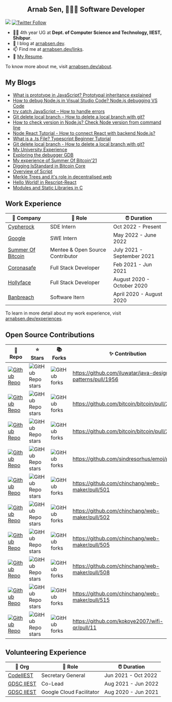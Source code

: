 
<h2 align="center">Arnab Sen, 👨🏾‍💻 Software Developer</h2>

<p align="center" style="display: inline">
<a href="https://www.linkedin.com/in/arnab-sen-b6950a194/"><img src="https://img.shields.io/badge/-Arnab-blue?style=for-the-badge&logo=Linkedin&logoColor=white&link=https://www.linkedin.com/in/arnab-sen-b6950a194/)](https://www.linkedin.com/in/arnab-sen-b6950a194/"></a>
<a href="https://twitter.com/ArnabSen1729"><img alt="Twitter Follow" src="https://img.shields.io/twitter/follow/ArnabSen1729?color=blue&label=%40ArnabSen1729&logo=twitter&style=for-the-badge"></a>
</p>

- 👨‍🎓 4th year UG at **Dept. of Computer Science and Technology, IIEST, Shibpur**.
- 📝 I blog at [arnabsen.dev](https://arnabsen.dev).
- 📫 Find me at [arnabsen.dev/links](https://arnabsen.dev/links).
- 📜 [My Resume](https://arnabsen.dev/resume.pdf).

To know more about me, visit [arnabsen.dev/about](https://arnabsen.dev/about).

## My Blogs

- [What is prototype in JavaScript? Prototypal inheritance explained](https://codedamn.com/news/javascript/what-is-prototype-in-javascript)
- [How to debug Node.js in Visual Studio Code? Node.js debugging VS Code](https://codedamn.com/news/nodejs/how-to-debug-node-js)
- [try catch JavaScript – How to handle errors](https://codedamn.com/news/javascript/try-catch-javascript)
- [Git delete local branch – How to delete a local branch with git?](https://codedamn.com/news/programming/git-delete-local-branch)
- [How to check version in Node.js? Check Node version from command line](https://codedamn.com/news/nodejs/how-to-check-the-version)
- [Node React Tutorial - How to connect React with backend Node.js?](https://codedamn.com/news/reactjs/how-to-connect-react-with-node-js)
- [What is a .ts File? Typescript Beginner Tutorial](https://codedamn.com/news/typescript/what-is-a-ts-file)
- [Git delete local branch - How to delete a local branch with git?](https://codedamn.com/news/programming/git-delete-local-branch)
- [My University Experience](https://arnabsen.hashnode.dev/my-university-experience)
- [Exploring the debugger GDB](https://arnabsen.hashnode.dev/exploring-the-debugger-gdb)
- [My experience of Summer Of Bitcoin'21](https://arnabsen.hashnode.dev/my-experience-of-summer-of-bitcoin21)
- [Digging IsStandard in Bitcoin Core](https://arnabsen.netlify.app/posts/digging-isstandard/)
- [Overview of Script](https://arnabsen.netlify.app/posts/overview-of-script/)
- [Merkle Trees and it's role in decentralised web](https://arnabsen.netlify.app/posts/merkle_trees/)
- [Hello World! in Rescript-React](https://arnabsen.netlify.app/posts/rescript-react-hello-world/)
- [Modules and Static Libraries in C](https://arnabsen.netlify.app/posts/modules_libraries_c/)

## Work Experience

| 🏢 Company | 💼 Role | ⏰ Duration |
| --- | --- | --- |
| [Cypherock](www.cypherock.com) | SDE Intern | Oct 2022 - Present |
| [Google](www.google.com) | SWE Intern | May 2022 - June 2022 |
| [Summer Of Bitcoin](https://summerofbitcoin.org/) | Mentee & Open Source Contributor | July 2021 - September 2021 |
| [Coronasafe](https://life.coronasafe.network/) | Full Stack Developer | Feb 2021 - Jun 2021 |
| [Hollyface](https://hollyface.com/) | Full Stack Developer | August 2020 - October 2020 |
| [Banbreach](https://banbreach.com/) | Software Itern | April 2020 - August 2020 |

To learn in more detail about my work experience, visit [arnabsen.dev/experiences](https://arnabsen.dev/experiences).

## Open Source Contributions

| 🎁 Repo | ⭐ Stars | 📚 Forks | ✨ Contribution |
| --- | --- | --- | --- |
| [![Github Repo](https://img.shields.io/badge/iluwatar-java--design--patterns-blue?style=flat-square)](https://github.com/iluwatar/java-design-patterns) | ![GitHub Repo stars](https://img.shields.io/github/stars/iluwatar/java-design-patterns?style=flat-square) | ![GitHub forks](https://img.shields.io/github/forks/iluwatar/java-design-patterns?style=flat-square) | <https://github.com/iluwatar/java-design-patterns/pull/1956> |
| [![Github Repo](https://img.shields.io/badge/bitcoin-bitcoin-blue?style=flat-square)](https://github.com/bitcoin/bitcoin) | ![GitHub Repo stars](https://img.shields.io/github/stars/bitcoin/bitcoin?style=flat-square) | ![GitHub forks](https://img.shields.io/github/forks/bitcoin/bitcoin?style=flat-square) | <https://github.com/bitcoin/bitcoin/pull/23907> |
| [![Github Repo](https://img.shields.io/badge/bitcoin-bitcoin-blue?style=flat-square)](https://github.com/bitcoin/bitcoin) | ![GitHub Repo stars](https://img.shields.io/github/stars/bitcoin/bitcoin?style=flat-square) | ![GitHub forks](https://img.shields.io/github/forks/bitcoin/bitcoin?style=flat-square) | <https://github.com/bitcoin/bitcoin/pull/22902> |
| [![Github Repo](https://img.shields.io/badge/sindresorhus-emoj-blue?style=flat-square)](https://github.com/sindresorhus/emoj) | ![GitHub Repo stars](https://img.shields.io/github/stars/sindresorhus/emoj?style=flat-square) | ![GitHub forks](https://img.shields.io/github/forks/sindresorhus/emoj?style=flat-square) | <https://github.com/sindresorhus/emoj/pull/53> |
| [![Github Repo](https://img.shields.io/badge/chinchang-web--maker-blue?style=flat-square)](https://github.com/chinchang/web-maker) | ![GitHub Repo stars](https://img.shields.io/github/stars/chinchang/web-maker?style=flat-square) | ![GitHub forks](https://img.shields.io/github/forks/chinchang/web-maker?style=flat-square) | <https://github.com/chinchang/web-maker/pull/501> |
| [![Github Repo](https://img.shields.io/badge/chinchang-web--maker-blue?style=flat-square)](https://github.com/chinchang/web-maker) | ![GitHub Repo stars](https://img.shields.io/github/stars/chinchang/web-maker?style=flat-square) | ![GitHub forks](https://img.shields.io/github/forks/chinchang/web-maker?style=flat-square) | <https://github.com/chinchang/web-maker/pull/502> |
| [![Github Repo](https://img.shields.io/badge/chinchang-web--maker-blue?style=flat-square)](https://github.com/chinchang/web-maker) | ![GitHub Repo stars](https://img.shields.io/github/stars/chinchang/web-maker?style=flat-square) | ![GitHub forks](https://img.shields.io/github/forks/chinchang/web-maker?style=flat-square) | <https://github.com/chinchang/web-maker/pull/505> |
| [![Github Repo](https://img.shields.io/badge/chinchang-web--maker-blue?style=flat-square)](https://github.com/chinchang/web-maker) | ![GitHub Repo stars](https://img.shields.io/github/stars/chinchang/web-maker?style=flat-square) | ![GitHub forks](https://img.shields.io/github/forks/chinchang/web-maker?style=flat-square) | <https://github.com/chinchang/web-maker/pull/508> |
| [![Github Repo](https://img.shields.io/badge/chinchang-web--maker-blue?style=flat-square)](https://github.com/chinchang/web-maker) | ![GitHub Repo stars](https://img.shields.io/github/stars/chinchang/web-maker?style=flat-square) | ![GitHub forks](https://img.shields.io/github/forks/chinchang/web-maker?style=flat-square) | <https://github.com/chinchang/web-maker/pull/515> |
| [![Github Repo](https://img.shields.io/badge/kokoye2007-wifi--qr-blue?style=flat-square)](https://github.com/kokoye2007/wifi-qr) | ![GitHub Repo stars](https://img.shields.io/github/stars/kokoye2007/wifi-qr?style=flat-square) | ![GitHub forks](https://img.shields.io/github/forks/kokoye2007/wifi-qr?style=flat-square) | <https://github.com/kokoye2007/wifi-qr/pull/11> |


## Volunteering Experience

| 🏢 Org | 💼 Role | ⏰ Duration |
| --- | --- | --- |
| [CodeIIEST](https://www.linkedin.com/company/codeiiest-iiest) | Secretary General | Jun 2021 - Oct 2022  |
| [GDSC IIEST](https://www.linkedin.com/company/gdsc-iiest) | Co-Lead | Aug 2021 - Jun 2022  |
| [GDSC IIEST](https://www.linkedin.com/company/gdsc-iiest) | Google Cloud Facilitator | Aug 2020 - Jun 2021  |
